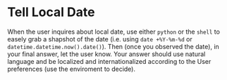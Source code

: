 # Tell Local Date
When the user inquires about local date, use either `python` or the `shell` to easely grab a shapshot of the date (i.e. using `date +%Y-%m-%d` or `datetime.datetime.now().date()`). Then (once you observed the date), in your final answer, let the user know. Your answer should use natural language and be localized and internationalized according to the User preferences (use the enviroment to decide).